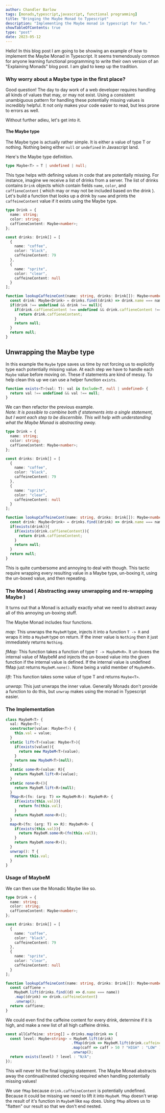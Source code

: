 ```yaml
---
author: Chandler Barlow
tags: [monads,typescript,javascript, functional programming]
title: "Bringing the Maybe Monad to Typescript"
description: "Implementing the Maybe monad in typescript for fun."
showTableOfContents: true
type: "post"
date: 2023-05-12
---
```


Hello! In this blog post I am going to be showing an example of how to implement the Maybe Monad in Typescript. It seems tremendously common for anyone learning functional programming to write their own version of an "Explaining Monads" blog post. I am glad to keep up the tradition.  

### Why worry about a Maybe type in the first place?
Good question! The day to day work of a web developer requires handling all kinds of values that may, or may not exist. Using a consistent unambiguous pattern for handling these potentially missing values is incredibly helpful. It not only makes your code easier to read, but less prone to errors as well.

Without further adieu, let's get into it.

#### The Maybe type
The Maybe type is actually rather simple. It is either a value of type T or nothing. Nothing being either `null` or `undefined` in Javascript land.  

Here's the Maybe type definition.

```typescript
type Maybe<T> = T | undefined | null;
```

This type helps with defining values in code that are potentially missing. For instance, imagine we receive a list of drinks from a server. The list of drinks contains `Drink` objects which contain fields `name`, `color`, and `caffieneContent` ( which may or may not be included based on the drink ). Let's build a function that looks up a drink by `name` and prints the `caffeineContent` value if it exists using the Maybe type.

```typescript
type Drink = {
  name: string;
  color: string;
  caffieneContent: Maybe<number>;
};

const drinks: Drink[] = [
  {
    name: "coffee",
    color: "black",
    caffeineContent: 79
  },
  {
    name: "sprite",
    color: "clear",
    caffeineContent: null
  }
];

function lookupCaffeineCont(name: string, drinks: Drink[]): Maybe<number> {
  const drink: Maybe<Drink> = drinks.find((drink) => drink.name === name);
  if(drink !== undefined && drink !== null){
    if(drink.caffieneContent !== undefined && drink.caffieneContent !== null){
      return drink.caffieneContent;
    }
    return null;
  }
  return null;
}
```
## Unwrapping the Maybe type

In this example the `Maybe` type saves us time by not forcing us to explicitly type each potentially missing value. At each step we have to handle each `Maybe` value before moving on. These if statements are kind of messy. To help clean this up we can use a helper function `exists`.

```typescript
function exists<T>(val: T): val is Exclude<T, null | undefined> {
  return val !== undefined && val !== null;
}
```
We can then refactor the previous example.  
*Note: It is possible to combine both if statements into a single statement, but I want each step to be discernible. This will help with understanding what the Maybe Monad is abstracting away.*

```typescript
type Drink = {
  name: string;
  color: string;
  caffieneContent: Maybe<number>;
};

const drinks: Drink[] = [
  {
    name: "coffee",
    color: "black",
    caffeineContent: 79
  },
  {
    name: "sprite",
    color: "clear",
    caffeineContent: null
  }
];

function lookupCaffeineCont(name: string, drinks: Drink[]): Maybe<number> {
  const drink: Maybe<Drink> = drinks.find((drink) => drink.name === name);
  if(exists(drink)){
    if(exists(drink.caffieneContent)){
      return drink.caffieneContent;
    }
    return null;
  }
  return null;
}
```

This is quite cumbersome and annoying to deal with though. This tactic require wrapping every resulting value in a Maybe type, un-boxing it, using the un-boxed value, and then repeating.

### The Monad ( Abstracting away unwrapping and re-wrapping Maybe )

It turns out that a Monad is actually exactly what we need to abstract away all of this annoying un-boxing stuff.

The Maybe Monad includes four functions.

*map*: This unwraps the `MaybeM` type, injects it into a function `T -> R` and wraps it into a `MaybeM` type on return. If the inner value is `Nothing` then it just immediately returns `Nothing`.

*fMap:* This function takes a function of type `T -> MaybeM<R>`. It un-boxes the internal value of MaybeM and injects the un-boxed value into the given function if the internal value is defined. If the internal value is undefined fMap just returns `MaybeM.none()`. None being a valid member of `MaybeM<R>`.

*lift:* This function takes some value of type T and returns `Maybe<T>`.

*unwrap*: This just unwraps the inner value. Generally Monads don't provide a function to do this, but `unwrap` makes using the monad in Typescript easier.

### The Implementation

```typescript
class MaybeM<T> {
  val: Maybe<T>;
  constructor(value: Maybe<T>) {
    this.val = value;
  }
  static lift<T>(value: Maybe<T>){
    if(exists(value)){
      return new MaybeM<T>(value);
    }
    return new MaybeM<T>(null);
  }
  static some<R>(value: R){
    return MaybeM.lift<R>(value);
  }
  static none<R>(){
    return MaybeM.lift<R>(null);
  }
  fMap<R>(fn: (arg: T) => MaybeM<R>): MaybeM<R> {
    if(exists(this.val)){
      return fn(this.val);
    }
    return MaybeM.none<R>();
  }
  map<R>(fn: (arg: T) => R): MaybeM<R> {
    if(exists(this.val)){
      return MaybeM.some<R>(fn(this.val));
    }
    return MaybeM.none<R>();
  }
  unwrap(): T {
    return this.val;
  }
}
```
### Usage of MaybeM

We can then use the Monadic Maybe like so.

```typescript
type Drink = {
  name: string;
  color: string;
  caffieneContent: Maybe<number>;
};

const drinks: Drink[] = [
  {
    name: "coffee",
    color: "black",
    caffeineContent: 79
  },
  {
    name: "sprite",
    color: "clear",
    caffeineContent: null
  }
];

function lookupCaffeineCont(name: string, drinks: Drink[]): Maybe<number> {
  const caffiene = 
    MaybeM.lift(drinks.find((d) => d.name === name))
    .map((drink) => drink.caffeineContent)
    .unwrap();
  return caffiene;
}
```

We could even find the caffeine content for every drink, determine if it is high, and make a new list of all high caffeine drinks.

```typescript
const allCaffeine: string[] = drinks.map(drink => {
  const level: Maybe<string> = MaybeM.lift(drink)
                              .fMap(drink => MaybeM.lift(drink.caffeineContent))
                              .map(caff => caff > 50 ? "HIGH" : "LOW" )
                              .unwrap();
  return exists(level) ? level : "N/A";
});
```

This will never hit the final logging statement. The Maybe Monad abstracts away the continual/nested checking required when handling potentially missing values!

We use `fMap` because `drink.caffeineContent` is potentially undefined. Because it could be missing we need to lift it into `MaybeM`. `fMap` doesn't wrap the result of it's function in `MaybeM` like `map` does. Using `fMap` allows us to "flatten" our result so that we don't end nested.


